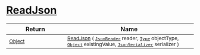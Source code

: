 # [ReadJson](./FeatureDescriptorJsonConverter-100664022.md)



| Return | Name | 
| --- | --- | 
| <sub>[Object](https://docs.microsoft.com/en-us/dotnet/api/System.Object)</sub><img width=200/>| <sub>[ReadJson](./FeatureDescriptorJsonConverter-100664022.md) ( [`JsonReader`](./FeatureDescriptorJsonConverter-100664022.md) reader, [`Type`](https://docs.microsoft.com/en-us/dotnet/api/System.Type) objectType, [`Object`](https://docs.microsoft.com/en-us/dotnet/api/System.Object) existingValue, [`JsonSerializer`](./FeatureDescriptorJsonConverter-100664022.md) serializer )</sub>| <br>


